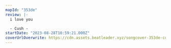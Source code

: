 ```yaml
---
mapId: "353de"
review: |-
  i love you

  - Cush -
startDate: "2023-08-28T10:59:21.000Z"
coverUrlOverwrite: https://cdn.assets.beatleader.xyz/songcover-353de-cover.jpg
---
```

